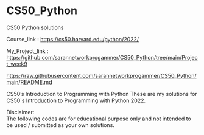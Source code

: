 # CS50_Python
CS50 Python solutions 

Course_link : https://cs50.harvard.edu/python/2022/

My_Project_link : https://github.com/sarannetworkprogammer/CS50_Python/tree/main/Project_week9

https://raw.githubusercontent.com/sarannetworkprogammer/CS50_Python/main/README.md

CS50’s Introduction to Programming with Python
These are my solutions for CS50's Introduction to Programming with Python 2022.

Disclaimer:  
The following codes are for educational purpose only and not intended to be used / submitted as your own solutions.  
